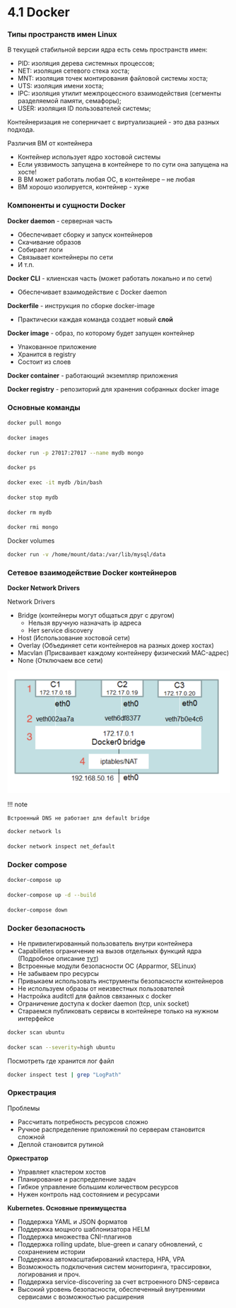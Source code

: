 # 4.1 Docker

### Типы пространств имен Linux

В текущей стабильной версии ядра есть семь пространств имен:

- PID: изоляция дерева системных процессов;
- NET: изоляция сетевого стека хоста;
- MNT: изоляция точек монтирования файловой системы хоста;
- UTS: изоляция имени хоста;
- IPC: изоляция утилит межпроцессного взаимодействия (сегменты разделяемой памяти, семафоры);
- USER: изоляция ID пользователей системы;

Контейнеризация не соперничает с виртуализацией - это два разных подхода.

Различия ВМ от контейнера

- Контейнер использует ядро хостовой системы
- Если уязвимость запущена в контейнере то по сути она запущена на хосте!
- В ВМ может работать любая ОС, в контейнере – не
любая
- ВМ хорошо изолируется, контейнер - хуже

### Компоненты и сущности Docker

**Docker daemon** - cерверная часть

- Обеспечивает сборку и запуск контейнеров
- Скачивание образов
- Собирает логи
- Связывает контейнеры по сети
- И т.п.

**Docker CLI** - клиенская часть (может работать локально и по сети)

- Обеспечивает взаимодействие с Docker daemon

**Dockerfile** - инструкция по сборке docker-image

- Практически каждая команда создает новый **слой**

**Docker image** - образ, по которому будет запущен контейнер

- Упакованное приложение
- Хранится в registry
- Состоит из слоев

**Docker container** - работающий экземпляр приложения

**Docker registry** - репозиторий для хранения собранных docker image

### Основные команды

```bash
docker pull mongo

docker images

docker run -p 27017:27017 --name mydb mongo

docker ps

docker exec -it mydb /bin/bash

docker stop mydb

docker rm mydb

docker rmi mongo
```

Docker volumes

```bash
docker run -v /home/mount/data:/var/lib/mysql/data
```


### Сетевое взаимодействие Docker контейнеров

**Docker Network Drivers**

Network Drivers

- Bridge (контейнеры могут общаться друг с другом)
  - Нельзя вручную назначать ip адреса
  - Нет service discovery
- Host (Использование хостовой сети)
- Overlay (Объединяет сети контейнеров на разных докер хостах)
- Macvlan (Присваивает каждому контейнеру физический MAC-адрес)
- None (Отключаем все сети)

![bridge](./bridge.png)

!!! note

    Встроенный DNS не работает для default bridge

```bash
docker network ls

docker network inspect net_default
```

### Docker compose

```bash
docker-compose up

docker-compose up -d --build

docker-compose down
```

### Docker безопасность

- Не привилегированный пользователь внутри контейнера
- Capabilietes ограничение на вызов отдельных функций ядра (Подробное описание [тут](https://www.opennet.ru/man.shtml?topic=capabilities))
- Встроенные модули безопасности ОС (Apparmor, SELinux)
- Не забываем про ресурсы
- Привыкаем использовать инструменты безопасности контейнеров
- Не используем образы от неизвестных пользователей
- Настройка auditctl для файлов связанных с docker
- Ограничение доступа к docker daemon (tcp, unix socket)
- Стараемся публиковать сервисы в контейнере только на нужном
интерфейсе

```bash
docker scan ubuntu

docker scan --severity=high ubuntu
```

Посмотреть где хранится лог файл
```bash
docker inspect test | grep "LogPath"
```

### Оркестрация

Проблемы

- Рассчитать потребность ресурсов сложно
- Ручное распределение приложений по серверам становится сложной
- Деплой становится рутиной

**Оркестратор**

- Управляет кластером хостов
- Планирование и распределение задач 
- Гибкое управление большим количеством ресурсов
- Нужен контроль над состоянием и ресурсами

**Kubernetes. Основные преимущества**

- Поддержка YAML и JSON форматов
- Поддержка мощного шаблонизатора HELM
- Поддержка множества CNI-плагинов
- Поддержка rolling update, blue-green и canary обновлений, с сохранением истории
- Поддержка автомасштабирований кластера, HPA, VPA
- Возможность подключения систем мониторинга, трассировки, логирования и проч.
- Поддержка service-discovering за счет встроенного DNS-сервиса
- Высокий уровень безопасности, обеспеченный внутренними сервисами с возможностью
расширения
